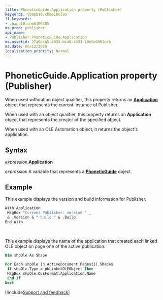 ```yaml
---
title: PhoneticGuide.Application property (Publisher)
keywords: vbapb10.chm6160385
f1_keywords:
- vbapb10.chm6160385
ms.prod: publisher
api_name:
- Publisher.PhoneticGuide.Application
ms.assetid: 27a0aca5-4033-bc46-4831-10e5e6061e4b
ms.date: 06/12/2019
localization_priority: Normal
---
```



# PhoneticGuide.Application property (Publisher)

When used without an object qualifier, this property returns an **[Application](Publisher.Application.md)** object that represents the current instance of Publisher. 

When used with an object qualifier, this property returns an **Application** object that represents the creator of the specified object. 

When used with an OLE Automation object, it returns the object's application.


## Syntax

_expression_.**Application**

_expression_ A variable that represents a **[PhoneticGuide](Publisher.PhoneticGuide.md)** object.


## Example

This example displays the version and build information for Publisher.

```vb
With Application 
 MsgBox "Current Publisher: version " _ 
 & .Version & " build " & .Build 
End With
```

<br/>

This example displays the name of the application that created each linked OLE object on page one of the active publication.

```vb
Dim shpOle As Shape 
 
For Each shpOle In ActiveDocument.Pages(1).Shapes 
 If shpOle.Type = pbLinkedOLEObject Then 
 MsgBox shpOle.OLEFormat.Application.Name 
 End If 
Next
```

[!include[Support and feedback](~/includes/feedback-boilerplate.md)]